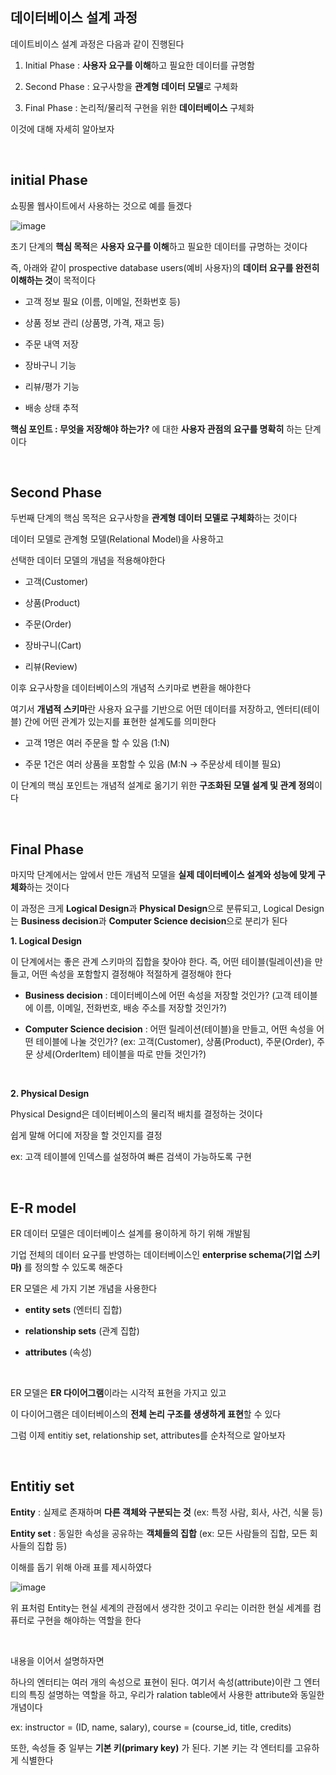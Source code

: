 ## 데이터베이스 설계 과정

데이트비이스 설계 과정은 다음과 같이 진행된다 

1. Initial Phase : **사용자 요구를 이해**하고 필요한 데이터를 규명함

2. Second Phase :  요구사항을 **관계형 데이터 모델**로 구체화

3. Final Phase : 논리적/물리적 구현을 위한 **데이터베이스** 구체화

이것에 대해 자세히 알아보자 

<br/>

## initial Phase 

쇼핑몰 웹사이트에서 사용하는 것으로 예를 들겠다 

![image](https://github.com/user-attachments/assets/488da209-d8b1-4275-8bbd-1672f6f35b7c)

초기 단계의 **핵심 목적**은 **사용자 요구를 이해**하고 필요한 데이터를 규명하는 것이다 

즉, 아래와 같이 prospective database users(예비 사용자)의 **데이터 요구를 완전히 이해하는 것**이 목적이다

- 고객 정보 필요 (이름, 이메일, 전화번호 등)

- 상품 정보 관리 (상품명, 가격, 재고 등)

- 주문 내역 저장

- 장바구니 기능

- 리뷰/평가 기능

- 배송 상태 추적

**핵심 포인트 : 무엇을 저장해야 하는가?** 에 대한 **사용자 관점의 요구를 명확히** 하는 단계이다 

<br/>

## Second Phase

두번째 단계의 핵심 목적은 요구사항을 **관계형 데이터 모델로 구체화**하는 것이다

데이터 모델로 관계형 모델(Relational Model)을 사용하고 

선택한 데이터 모델의 개념을 적용해야한다 

- 고객(Customer)

- 상품(Product)

- 주문(Order)

- 장바구니(Cart)

- 리뷰(Review)

이후 요구사항을 데이터베이스의 개념적 스키마로 변환을 해야한다

여기서 **개념적 스키마**란 사용자 요구를 기반으로 어떤 데이터를 저장하고, 엔터티(테이블) 간에 어떤 관계가 있는지를 표현한 설계도를 의미한다

- 고객 1명은 여러 주문을 할 수 있음 (1:N)

- 주문 1건은 여러 상품을 포함할 수 있음 (M:N → 주문상세 테이블 필요)

이 단계의 핵심 포인트는 개념적 설계로 옮기기 위한 **구조화된 모델 설계 및 관계 정의**이다 

<br/>

## Final Phase

마지막 단계에서는 앞에서 만든 개념적 모델을 **실제 데이터베이스 설계와 성능에 맞게 구체화**하는 것이다

이 과정은 크게 **Logical Design**과 **Physical Design**으로 분류되고, Logical Design는 **Business decision**과 **Computer Science decision**으로 분리가 된다 

<bt/>

**1. Logical Design**

이 단계에서는 좋은 관계 스키마의 집합을 찾아야 한다. 즉, 어떤 테이블(릴레이션)을 만들고, 어떤 속성을 포함할지 결정해야 적절하게 결정해야 한다 

- **Business decision** : 데이터베이스에 어떤 속성을 저장할 것인가? (고객 테이블에 이름, 이메일, 전화번호, 배송 주소를 저장할 것인가?)

- **Computer Science decision** : 어떤 릴레이션(테이블)을 만들고, 어떤 속성을 어떤 테이블에 나눌 것인가? (ex: 고객(Customer), 상품(Product), 주문(Order), 주문 상세(OrderItem) 테이블을 따로 만들 것인가?)

<br/>

**2. Physical Design**

Physical Designd은 데이터베이스의 물리적 배치를 결정하는 것이다 

쉽게 말해 어디에 저장을 할 것인지를 결정

ex: 고객 테이블에 인덱스를 설정하여 빠른 검색이 가능하도록 구현

<br/>

## E-R model 

ER 데이터 모델은 데이터베이스 설계를 용이하게 하기 위해 개발됨 

기업 전체의 데이터 요구를 반영하는 데이터베이스인 **enterprise schema(기업 스키마)** 를 정의할 수 있도록 해준다

ER 모델은 세 가지 기본 개념을 사용한다

- **entity sets** (엔터티 집합)

- **relationship sets** (관계 집합)

- **attributes** (속성)

<br/>

ER 모델은 **ER 다이어그램**이라는 시각적 표현을 가지고 있고

이 다이어그램은 데이터베이스의 **전체 논리 구조를 생생하게 표현**할 수 있다

그럼 이제 entitiy set, relationship set, attributes를 순차적으로 알아보자 

<br/>

## Entitiy set

**Entity** : 실제로 존재하며 **다른 객체와 구분되는 것** (ex: 특정 사람, 회사, 사건, 식물 등)

**Entity set** : 동일한 속성을 공유하는 **객체들의 집합** (ex: 모든 사람들의 집합, 모든 회사들의 집합 등)

이해를 돕기 위해 아래 표를 제시하였다 

![image](https://github.com/user-attachments/assets/78ac35f4-2989-446c-bbf1-00f5063d6184)

위 표처럼 Entity는 현실 세계의 관점에서 생각한 것이고 우리는 이러한 현실 세계를 컴퓨터로 구현을 해야하는 역할을 한다 

<br/>

내용을 이어서 설명하자면 

하나의 엔터티는 여러 개의 속성으로 표현이 된다. 여기서 속성(attribute)이란 그 엔터티의 특징 설명하는 역할을 하고, 우리가 ralation table에서 사용한 attribute와 동일한개념이다 

ex: instructor = (ID, name, salary), course = (course_id, title, credits)


또한, 속성들 중 일부는 **기본 키(primary key)** 가 된다. 기본 키는 각 엔터티를 고유하게 식별한다 










































































